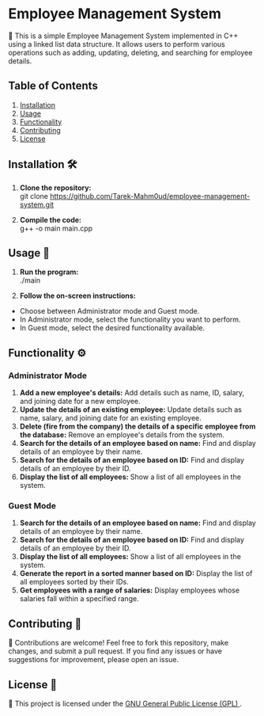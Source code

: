 # Employee Management System

👔 This is a simple Employee Management System implemented in C++ using a linked list data structure. It allows users to perform various operations such as adding, updating, deleting, and searching for employee details.

## Table of Contents
1. [Installation](#installation)
2. [Usage](#usage)
3. [Functionality](#functionality)
4. [Contributing](#contributing)
5. [License](#license)

## Installation 🛠️ <a name="installation"></a>

1. **Clone the repository:**  
git clone https://github.com/Tarek-Mahm0ud/employee-management-system.git

3. **Compile the code:**  
g++ -o main main.cpp


## Usage 🚀 <a name="usage"></a>

1. **Run the program:**  
./main

2. **Follow the on-screen instructions:**  
- Choose between Administrator mode and Guest mode.
- In Administrator mode, select the functionality you want to perform.
- In Guest mode, select the desired functionality available.

## Functionality ⚙️ <a name="functionality"></a>

### Administrator Mode
1. **Add a new employee's details:** Add details such as name, ID, salary, and joining date for a new employee.
2. **Update the details of an existing employee:** Update details such as name, salary, and joining date for an existing employee.
3. **Delete (fire from the company) the details of a specific employee from the database:** Remove an employee's details from the system.
4. **Search for the details of an employee based on name:** Find and display details of an employee by their name.
5. **Search for the details of an employee based on ID:** Find and display details of an employee by their ID.
6. **Display the list of all employees:** Show a list of all employees in the system.

### Guest Mode
1. **Search for the details of an employee based on name:** Find and display details of an employee by their name.
2. **Search for the details of an employee based on ID:** Find and display details of an employee by their ID.
3. **Display the list of all employees:** Show a list of all employees in the system.
4. **Generate the report in a sorted manner based on ID:** Display the list of all employees sorted by their IDs.
5. **Get employees with a range of salaries:** Display employees whose salaries fall within a specified range.

## Contributing 🤝 <a name="contributing"></a>

🎉 Contributions are welcome! Feel free to fork this repository, make changes, and submit a pull request. If you find any issues or have suggestions for improvement, please open an issue.

## License 📄 <a name="license"></a>

📝 This project is licensed under the [GNU General Public License (GPL) ](LICENSE).
